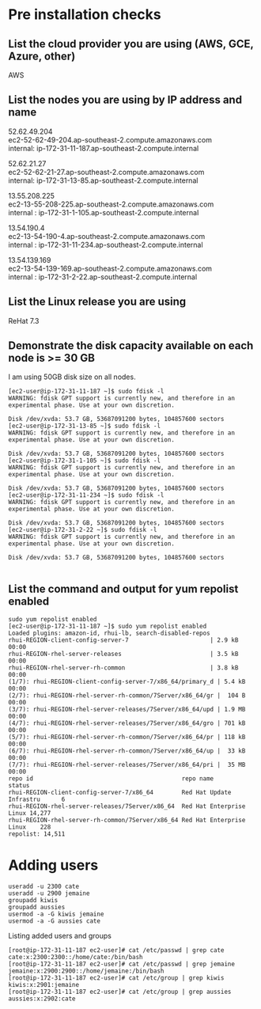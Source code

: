 # Pre installation checks

## List the cloud provider you are using (AWS, GCE, Azure, other)
AWS
## List the nodes you are using by IP address and name

52.62.49.204  
ec2-52-62-49-204.ap-southeast-2.compute.amazonaws.com  
internal: ip-172-31-11-187.ap-southeast-2.compute.internal  

52.62.21.27  
ec2-52-62-21-27.ap-southeast-2.compute.amazonaws.com  
internal: ip-172-31-13-85.ap-southeast-2.compute.internal  

13.55.208.225  
ec2-13-55-208-225.ap-southeast-2.compute.amazonaws.com  
internal : ip-172-31-1-105.ap-southeast-2.compute.internal  

13.54.190.4  
ec2-13-54-190-4.ap-southeast-2.compute.amazonaws.com  
internal : ip-172-31-11-234.ap-southeast-2.compute.internal  

13.54.139.169  
ec2-13-54-139-169.ap-southeast-2.compute.amazonaws.com  
internal : ip-172-31-2-22.ap-southeast-2.compute.internal  

## List the Linux release you are using
ReHat 7.3

## Demonstrate the disk capacity available on each node is >= 30 GB

I am using 50GB disk size on all nodes.
```
[ec2-user@ip-172-31-11-187 ~]$ sudo fdisk -l
WARNING: fdisk GPT support is currently new, and therefore in an experimental phase. Use at your own discretion.

Disk /dev/xvda: 53.7 GB, 53687091200 bytes, 104857600 sectors
[ec2-user@ip-172-31-13-85 ~]$ sudo fdisk -l
WARNING: fdisk GPT support is currently new, and therefore in an experimental phase. Use at your own discretion.

Disk /dev/xvda: 53.7 GB, 53687091200 bytes, 104857600 sectors
[ec2-user@ip-172-31-1-105 ~]$ sudo fdisk -l                                     WARNING: fdisk GPT support is currently new, and therefore in an experimental phase. Use at your own discretion.

Disk /dev/xvda: 53.7 GB, 53687091200 bytes, 104857600 sectors
[ec2-user@ip-172-31-11-234 ~]$ sudo fdisk -l
WARNING: fdisk GPT support is currently new, and therefore in an experimental phase. Use at your own discretion.

Disk /dev/xvda: 53.7 GB, 53687091200 bytes, 104857600 sectors
[ec2-user@ip-172-31-2-22 ~]$ sudo fdisk -l
WARNING: fdisk GPT support is currently new, and therefore in an experimental phase. Use at your own discretion.

Disk /dev/xvda: 53.7 GB, 53687091200 bytes, 104857600 sectors


```

## List the command and output for yum repolist enabled
```
sudo yum repolist enabled 
[ec2-user@ip-172-31-11-187 ~]$ sudo yum repolist enabled
Loaded plugins: amazon-id, rhui-lb, search-disabled-repos
rhui-REGION-client-config-server-7                       | 2.9 kB     00:00
rhui-REGION-rhel-server-releases                         | 3.5 kB     00:00
rhui-REGION-rhel-server-rh-common                        | 3.8 kB     00:00
(1/7): rhui-REGION-client-config-server-7/x86_64/primary_d | 5.4 kB   00:00
(2/7): rhui-REGION-rhel-server-rh-common/7Server/x86_64/gr |  104 B   00:00
(3/7): rhui-REGION-rhel-server-releases/7Server/x86_64/upd | 1.9 MB   00:00
(4/7): rhui-REGION-rhel-server-releases/7Server/x86_64/gro | 701 kB   00:00
(5/7): rhui-REGION-rhel-server-rh-common/7Server/x86_64/pr | 118 kB   00:00
(6/7): rhui-REGION-rhel-server-rh-common/7Server/x86_64/up |  33 kB   00:00
(7/7): rhui-REGION-rhel-server-releases/7Server/x86_64/pri |  35 MB   00:00
repo id                                          repo name                status
rhui-REGION-client-config-server-7/x86_64        Red Hat Update Infrastru      6
rhui-REGION-rhel-server-releases/7Server/x86_64  Red Hat Enterprise Linux 14,277
rhui-REGION-rhel-server-rh-common/7Server/x86_64 Red Hat Enterprise Linux    228
repolist: 14,511
```

# Adding users

```
useradd -u 2300 cate
useradd -u 2900 jemaine
groupadd kiwis
groupadd aussies
usermod -a -G kiwis jemaine
usermod -a -G aussies cate

```
Listing added users and groups
```
[root@ip-172-31-11-187 ec2-user]# cat /etc/passwd | grep cate
cate:x:2300:2300::/home/cate:/bin/bash
[root@ip-172-31-11-187 ec2-user]# cat /etc/passwd | grep jemaine
jemaine:x:2900:2900::/home/jemaine:/bin/bash
[root@ip-172-31-11-187 ec2-user]# cat /etc/group | grep kiwis
kiwis:x:2901:jemaine
[root@ip-172-31-11-187 ec2-user]# cat /etc/group | grep aussies
aussies:x:2902:cate

```
